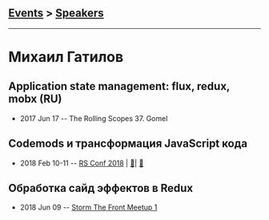 ## [Events](../README.md) > [Speakers](../speakers.md)
---

# Михаил Гатилов

## Application state management: flux, redux, mobx (RU)
- 2017 Jun 17 -- The Rolling Scopes 37. Gomel    
## Codemods и трансформация JavaScript кода
- 2018 Feb 10-11 -- [RS Conf 2018](https://youtu.be/p8F-UIzuJtA)  | [:notebook:](https://drive.google.com/file/d/1Q6lGvwp8EXmrRXZ55IdVW3U39fo2J9ED/view)| [:notebook:](https://docs.google.com/document/d/1-vjXp3NApU0YGiClv7shzNBRxH78qnc91e72tX5DjO8/edit)  
## Обработка сайд эффектов в Redux
- 2018 Jun 09 -- [Storm The Front Meetup 1](https://www.youtube.com/watch?v=9w6czqW9mKk)    
